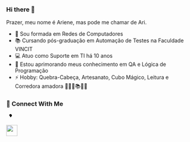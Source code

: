 ### Hi there 👋
Prazer, meu nome é Ariene, mas pode me chamar de Ari.


- 🔭 Sou formada em Redes de Computadores
- 📚 Cursando pós-graduação em Automação de Testes na Faculdade VINCIT
- 💻 Atuo como Suporte em TI há 10 anos
- 🌱 Estou aprimorando meus conhecimento em QA e Lógica de Programação
- ⚡ Hobby:  Quebra-Cabeça, Artesanato, Cubo Mágico, Leitura e Corredora amadora  🧮🎨🎲📚🏃‍♀️


<div class="markdown-heading" dir="auto"><h3 class="heading-element" dir="auto">👥 Connect With Me</h3><a id="user-content--connect-with-me" class="anchor" aria-label="Permalink: 👥 Connect With Me" href="#-connect-with-me"><svg class="octicon octicon-link" viewBox="0 0 16 16" version="1.1" width="16" height="16" aria-hidden="true"><path d="m7.775 3.275 1.25-1.25a3.5 3.5 0 1 1 4.95 4.95l-2.5 2.5a3535001495075175100101810427517510011042018 1.998 1.998 0 0 0 2.83 0l2.5-2.5a2.002 2.002 0 0 0-2.83-2.83l-1.25 1.25a.7517510011042018.751.751 0 0 1-.018-1.042Zm-4.69 9.64a1.998 1.998 0 0 0 2.83 0l1.25-1.25a.7517510011042018.751.751 0 0 1 .018 1.042l-1.25 1.25a3.5 3.5 0 1 1-4.95-4.95l2.5-2.5a3535001495075175100101810427517510011042018 1.998 1.998 0 0 0-2.83 0l-2.5 2.5a1.998 1.998 0 0 0 0 2.83Z"></path></svg></a></div>
<p dir="auto"><a href="https://www.linkedin.com/in/arienekoike/" rel="nofollow"><img src="https://camo.githubusercontent.com/29ba59dbf61686238096822c7de916a9b41c40bf362b70e7f2c609551ce8f656/68747470733a2f2f696d672e736869656c64732e696f2f62616467652f6c696e6b6564696e2d2532333030373742352e7376673f7374796c653d666f722d7468652d6261646765266c6f676f3d6c696e6b6564696e266c6f676f436f6c6f723d7768697465" height="30px" data-canonical-src="https://img.shields.io/badge/linkedin-%230077B5.svg?style=for-the-badge&amp;logo=linkedin&amp;logoColor=white" style="max-width: 100%;"></a></p>
</article>
  </div>
</div>
